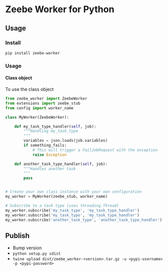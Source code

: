 # Zeebe Worker for Python

## Usage
### Install
`pip install zeebe-worker`

### Usage
#### Class object
To use the class object

```python
from zeebe_worker import ZeebeWorker
from extensions import zeebe_stub
from config import worker_name

class MyWorker(ZeebeWorker):

    def my_task_type_handler(self, job):
        """Handling my_task_type
        """
        variables = json.loads(job.variables)
        if something_fails:
            # This will trigger a FailJobRequest with the exception
            raise Exception

    def another_task_type_handler(self, job):
        """Handles another task
        """
        pass


# Create your own class instance with your own configuration
my_worker = MyWorker(zeebe_stub, worker_name)

# Subscribe to a task type (uses threading.Thread)
my_worker.subscribe('my_task_type', 'my_task_type_handler')
my_worker.subscribe('my_task_typo', 'my_task_type_handler')
my_worker.subscribe('another_task_type', 'another_task_type_handler')
```

## Publish
- Bump version
- `python setup.py sdist`
- `twine upload dist/zeebe_worker-<version>.tar.gz -u <pypi-username> -p <pypi-password>`
